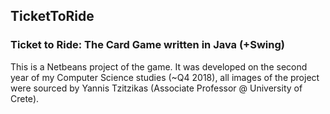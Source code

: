 ## TicketToRide
### Ticket to Ride: The Card Game written in Java (+Swing)

This is a Netbeans project of the game.
It was developed on the second year of my Computer Science studies (~Q4 2018), all images of the project were sourced by Yannis Tzitzikas (Associate Professor @ University of Crete).
